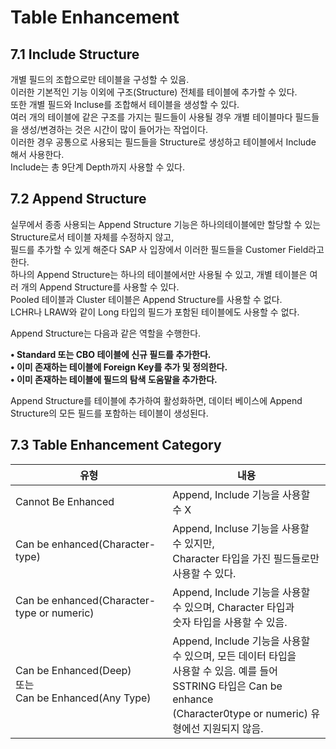# Table Enhancement
## 7.1 Include Structure
개별 필드의 조합으로만 테이블을 구성할 수 있음. <br>
이러한 기본적인 기능 이외에 구조(Structure) 전체를 테이블에 추가할 수 있다. <br>
또한 개별 필드와 Incluse를 조합해서 테이블을 생성할 수 있다. <br>
여러 개의 테이블에 같은 구조를 가지는 필드들이 사용될 경우 개별 테이블마다 필드들을 생성/변경하는 것은 시간이 많이 들어가는 작업이다. <br>
이러한 경우 공통으로 사용되는 필드들을 Structure로 생성하고 테이블에서 Include 해서 사용한다. <br>
Include는 총 9단계 Depth까지 사용할 수 있다.

## 7.2 Append Structure
실무에서 종종 사용되는 Append Structure 기능은 하나의테이블에만 할당할 수 있는 Structure로서 테이블 자체를 수정하지 않고, <br>
필드를 추가할 수 있게 해준다 SAP 사 입장에서 이러한 필드들을 Customer Field라고 한다. <br>
하나의 Append Structure는 하나의 테이블에서만 사용될 수 있고, 개별 테이블은 여러 개의 Append Structure를 사용할 수 있다. <br>
Pooled 테이블과 Cluster 테이블은 Append Structure를 사용할 수 없다. <br>
LCHR나 LRAW와 같이 Long 타입의 필드가 포함된 테이블에도 사용할 수 없다. <br>

Append Structure는 다음과 같은 역할을 수행한다.

**• Standard 또는 CBO 테이블에 신규 필드를 추가한다.** <br>
**• 이미 존재하는 테이블에 Foreign Key를 추가 및 정의한다.** <br>
**• 이미 존재하는 테이블에 필드의 탐색 도움말을 추가한다.** <br>

Append Structure를 테이블에 추가하여 활성화하면, 데이터 베이스에 Append Structure의 모든 필드를 포함하는 테이블이 생성된다. <br>

## 7.3 Table Enhancement Category
|유형|내용|
|------|---|
|Cannot Be Enhanced|Append, Include 기능을 사용할 수 X|
|Can be enhanced(Character-type)|Append, Incluse 기능을 사용할 수 있지만, <br> Character 타입을 가진 필드들로만 사용할 수 있다.|
|Can be enhanced(Character-type or numeric)|Append, Include 기능을 사용할 수 있으며, Character 타입과<br>숫자 타입을 사용할 수 있음.|
|Can be Enhanced(Deep)<br>또는<br>Can be Enhanced(Any Type)|Append, Include 기능을 사용할 수 있으며, 모든 데이터 타입을 <br> 사용할 수 있음. 예를 들어 SSTRING 타입은 Can be enhance <br> (Character0type or numeric) 유형에선 지원되지 않음.|